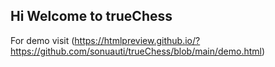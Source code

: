 ## Hi Welcome to trueChess 

For demo visit
(https://htmlpreview.github.io/?https://github.com/sonuauti/trueChess/blob/main/demo.html)
